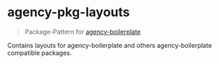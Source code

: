 # agency-pkg-layouts

>Package-Pattern for [agency-boilerplate](https://github.com/StephanGerbeth/agency-boilerplate)

Contains layouts for agency-boilerplate and others agency-boilerplate compatible packages.
